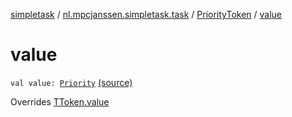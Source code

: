 [simpletask](../../index.md) / [nl.mpcjanssen.simpletask.task](../index.md) / [PriorityToken](index.md) / [value](.)

# value

`val value: `[`Priority`](../-priority/index.md) [(source)](https://github.com/mpcjanssen/simpletask-android/blob/master/src/main/java/nl/mpcjanssen/simpletask/task/Task.kt#L497)

Overrides [TToken.value](../-t-token/value.md)

